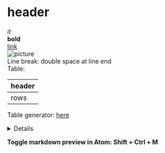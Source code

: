 # header
_it_  
**bold**   
[link](to.url)  
![picture](from.url)  
Line break: double space at line end  
Table:   

| header |
|--------|  
| rows   |

Table generator: [here](http://www.tablesgenerator.com/markdown_tables)

<details>
Hidden content
</details>  

**Toggle markdown preview in Atom: Shift + Ctrl + M**
